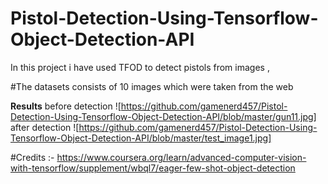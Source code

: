 # Pistol-Detection-Using-Tensorflow-Object-Detection-API
In this project i have used TFOD to detect pistols from images ,

#The datasets consists of 10 images which were taken from the web

**Results**
before detection
![https://github.com/gamenerd457/Pistol-Detection-Using-Tensorflow-Object-Detection-API/blob/master/gun11.jpg]
after detection
![https://github.com/gamenerd457/Pistol-Detection-Using-Tensorflow-Object-Detection-API/blob/master/test_image1.jpg]


#Credits :- https://www.coursera.org/learn/advanced-computer-vision-with-tensorflow/supplement/wbql7/eager-few-shot-object-detection 

